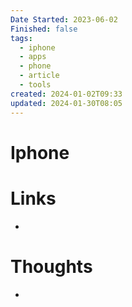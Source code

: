```yaml
---
Date Started: 2023-06-02
Finished: false
tags:
  - iphone
  - apps
  - phone
  - article
  - tools
created: 2024-01-02T09:33
updated: 2024-01-30T08:05
---
```



# Iphone


# Links
- 

# Thoughts 
- 


